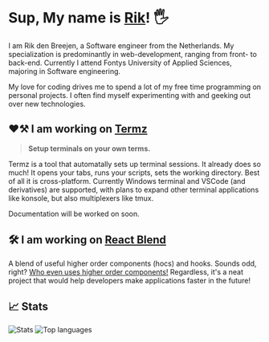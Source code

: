 # Sup, My name is [Rik](https://www.rikdenbreejen.nl/)! 🖐

I am Rik den Breejen, a Software engineer from the Netherlands. My specialization is predominantly in web-development, ranging from front- to back-end. 
Currently I attend Fontys University of Applied Sciences, majoring in Software engineering. 

My love for coding drives me to spend a lot of my free time programming on personal projects. I often find myself experimenting with and geeking out over new technologies.

## ❤️⚒️ I am working on [Termz](https://github.com/Rikthepixel/termz)

> **Setup terminals on your own terms.**

Termz is a tool that automatally sets up terminal sessions. It already does so much! It opens your tabs, runs your scripts, sets the working directory. Best of all it is cross-platform. Currently Windows terminal and VSCode (and derivatives) are supported, with plans to expand other terminal applications like konsole, but also multiplexers like tmux.

Documentation will be worked on soon.

## 🛠 I am working on [React Blend](https://github.com/Rikthepixel/react-blend)

A blend of useful higher order components (hocs) and hooks. Sounds odd, right? [Who even uses higher order components!](https://github.com/Rikthepixel/react-blend?tab=readme-ov-file#why-still-use-higher-order-components) Regardless, it's a neat project that would help developers make applications faster in the future!

## 📈 Stats
![Stats](https://github-readme-stats.vercel.app/api?username=RikThePixel&show_icons=true&theme=dark&hide_title=true&count_private=true)
![Top languages](https://github-readme-stats.vercel.app/api/top-langs/?username=RikThePixel&theme=dark&layout=compact)
